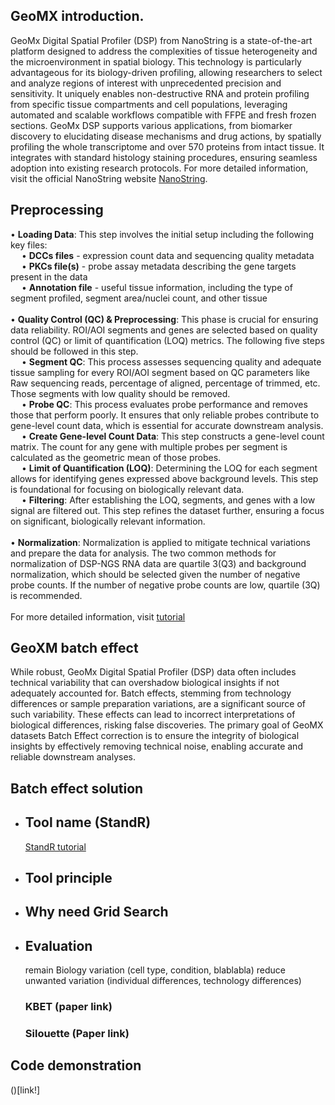 ## GeoMX introduction.
GeoMx Digital Spatial Profiler (DSP) from NanoString is a state-of-the-art platform designed to address the complexities of tissue heterogeneity and the microenvironment in spatial biology. This technology is particularly advantageous for its biology-driven profiling, allowing researchers to select and analyze regions of interest with unprecedented precision and sensitivity. It uniquely enables non-destructive RNA and protein profiling from specific tissue compartments and cell populations, leveraging automated and scalable workflows compatible with FFPE and fresh frozen sections. GeoMx DSP supports various applications, from biomarker discovery to elucidating disease mechanisms and drug actions, by spatially profiling the whole transcriptome and over 570 proteins from intact tissue. It integrates with standard histology staining procedures, ensuring seamless adoption into existing research protocols. For more detailed information, visit the official NanoString website [NanoString](https://nanostring.com/products/geomx-digital-spatial-profiler/geomx-dsp-overview/).
## Preprocessing
•	**Loading Data**: This step involves the initial setup including the following key files:
<br/> &emsp;
 •	**DCCs files** - expression count data and sequencing quality metadata
 <br/> &emsp;
 •	**PKCs file(s)** - probe assay metadata describing the gene targets present in the data
 <br/> &emsp;
 •	**Annotation file** - useful tissue information, including the type of segment profiled, segment area/nuclei count, and other tissue
 <br/>
 <br/>
•	**Quality Control (QC) & Preprocessing**: This phase is crucial for ensuring data reliability. ROI/AOI segments and genes are selected based on quality control (QC) or limit of quantification (LOQ) metrics. The following five steps should be followed in this step.
<br/> &emsp;
 •	**Segment QC**: This process assesses sequencing quality and adequate tissue sampling for every ROI/AOI segment based on QC parameters like Raw sequencing reads, percentage of aligned, percentage of trimmed, etc. Those segments with low quality should be removed.
 <br/> &emsp;
 •	**Probe QC**: This process evaluates probe performance and removes those that perform poorly. It ensures that only reliable probes contribute to gene-level count data, which is essential for accurate downstream analysis.
 <br/> &emsp;
 •	**Create Gene-level Count Data**: This step constructs a gene-level count matrix. The count for any gene with multiple probes per segment is calculated as the geometric mean of those probes.
 <br/> &emsp;
 •	**Limit of Quantification (LOQ)**: Determining the LOQ for each segment allows for identifying genes expressed above background levels. This step is foundational for focusing on biologically relevant data.
 <br/> &emsp;
•	**Filtering**: After establishing the LOQ, segments, and genes with a low signal are filtered out. This step refines the dataset further, ensuring a focus on significant, biologically relevant information.
<br/>
<br/>
•	**Normalization**: Normalization is applied to mitigate technical variations and prepare the data for analysis. The two common methods for normalization of DSP-NGS RNA data are quartile 3(Q3) and background normalization, which should be selected given the number of negative probe counts. If the number of negative probe counts are low, quartile (3Q) is recommended. 
<br/>
<br/>
For more detailed information, visit [tutorial](https://bioconductor.org/packages/devel/workflows/vignettes/GeoMxWorkflows/inst/doc/GeomxTools_RNA-NGS_Analysis.html)
## GeoXM batch effect
While robust, GeoMx Digital Spatial Profiler (DSP) data often includes technical variability that can overshadow biological insights if not adequately accounted for. Batch effects, stemming from technology differences or sample preparation variations, are a significant source of such variability. These effects can lead to incorrect interpretations of biological differences, risking false discoveries. The primary goal of GeoMX datasets Batch Effect correction is to ensure the integrity of biological insights by effectively removing technical noise, enabling accurate and reliable downstream analyses.
## Batch effect solution
 - ## Tool name (StandR)
   [StandR tutorial](https://davislaboratory.github.io/GeoMXAnalysisWorkflow/articles/GeoMXAnalysisWorkflow.html)
 - ## Tool principle
 - ## Why need Grid Search
 - ## Evaluation
    remain Biology variation (cell type, condition, blablabla)
    reduce unwanted variation (individual differences, technology differences)
    ### KBET (paper link)
    ### Silouette (Paper link)
    
## Code demonstration
 ()[link!]
 
